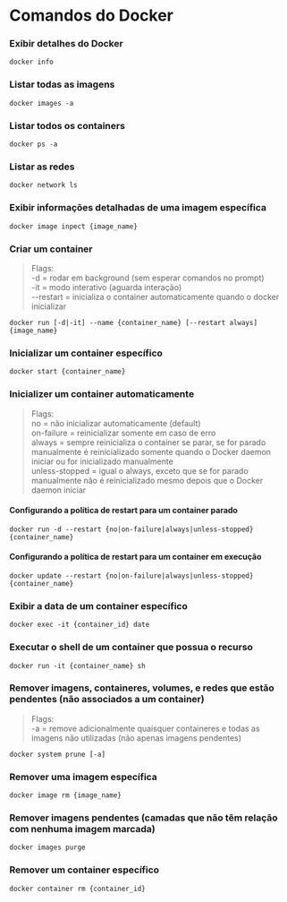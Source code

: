 # Comandos do Docker

### Exibir detalhes do Docker
```
docker info
```

### Listar todas as imagens
```
docker images -a
```

### Listar todos os containers
```
docker ps -a
```

### Listar as redes
```
docker network ls
```

### Exibir informações detalhadas de uma imagem específica
```
docker image inpect {image_name}
```

### Criar um container
> Flags:</br>
-d = rodar em background (sem esperar comandos no prompt)</br>
-it = modo interativo (aguarda interação)</br>
--restart = inicializa o container automaticamente quando o docker inicializar
```
docker run [-d|-it] --name {container_name} [--restart always] {image_name}
```

### Inicializar um container específico
```
docker start {container_name}
```

### Inicializer um container automaticamente
> Flags:</br>
no = não inicializar automaticamente (default)</br>
on-failure = reinicializar somente em caso de erro</br>
always = sempre reinicializa o container se parar, se for parado manualmente é reinicializado somente quando o Docker daemon iniciar ou for inicializado manualmente</br>
unless-stopped = igual o always, exceto que se for parado manualmente não é reinicializado mesmo depois que o Docker daemon iniciar

#### Configurando a política de restart para um container parado
```
docker run -d --restart {no|on-failure|always|unless-stopped} {container_name}
```

#### Configurando a política de restart para um container em execução
```
docker update --restart {no|on-failure|always|unless-stopped} {container_name}
```

### Exibir a data de um container específico
```
docker exec -it {container_id} date
```

### Executar o shell de um container que possua o recurso
```
docker run -it {container_name} sh
```

### Remover imagens, containeres, volumes, e redes que estão pendentes (não associados a um container)
> Flags:</br>
-a = remove adicionalmente quaisquer containeres e todas as imagens não utilizadas (não apenas imagens pendentes)
```
docker system prune [-a]
```

### Remover uma imagem específica
```
docker image rm {image_name}
```

### Remover imagens pendentes (camadas que não têm relação com nenhuma imagem marcada)
```
docker images purge
```

### Remover um container específico
```
docker container rm {container_id}
```

